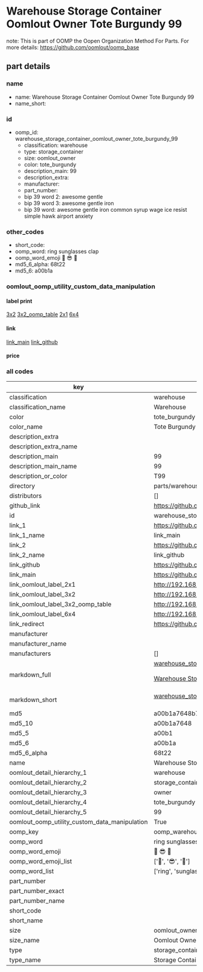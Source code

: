 # Warehouse Storage Container Oomlout Owner Tote Burgundy 99  

note: This is part of OOMP the Oopen Organization Method For Parts. For more details: https://github.com/oomlout/oomp_base

##  part details
  







### name
* name: Warehouse Storage Container Oomlout Owner Tote Burgundy 99
* name_short: 
### id
* oomp_id: warehouse_storage_container_oomlout_owner_tote_burgundy_99
  * classification: warehouse
  * type: storage_container
  * size: oomlout_owner
  * color: tote_burgundy
  * description_main: 99
  * description_extra: 
  * manufacturer: 
  * part_number: 
  * bip 39 word 2: awesome gentle
  * bip 39 word 3: awesome gentle iron
  * bip 39 word: awesome gentle iron common syrup wage ice resist simple hawk airport anxiety

### other_codes
* short_code: 
* oomp_word: ring sunglasses clap
* oomp_word_emoji :ring: :sunglasses: :clap:
* md5_6_alpha: 68t22
* md5_6: a00b1a






### oomlout_oomp_utility_custom_data_manipulation
#### label print
[3x2](http://192.168.1.245:1112/?label=oomp%2068t22)
[3x2_oomp_table](http://192.168.1.108:1112/?label=oomp%2068t22)
[2x1](http://192.168.1.242:1112/?label=oomp%2068t22)
[6x4](http://192.168.1.55:1112/?label=oomp%2068t22)    

#### link

[link_main](https://github.com/oomlout/oomlout_oomp_version_1_messy/tree/main/parts/warehouse_storage_container_oomlout_owner_tote_burgundy_99) [link_github](https://github.com/oomlout/oomlout_oomp_version_1_messy/tree/main/parts/warehouse_storage_container_oomlout_owner_tote_burgundy_99)                             

#### price







### all codes 
| key | value |  
| --- | --- |  
| classification | warehouse |  
| classification_name | Warehouse |  
| color | tote_burgundy |  
| color_name | Tote Burgundy |  
| description_extra |  |  
| description_extra_name |  |  
| description_main | 99 |  
| description_main_name | 99 |  
| description_or_color | T99 |  
| directory | parts/warehouse_storage_container_oomlout_owner_tote_burgundy_99 |  
| distributors | [] |  
| github_link | https://github.com/oomlout/oomlout_oomp_part_src/tree/main/parts/warehouse_storage_container_oomlout_owner_tote_burgundy_99 |  
| id | warehouse_storage_container_oomlout_owner_tote_burgundy_99 |  
| link_1 | https://github.com/oomlout/oomlout_oomp_version_1_messy/tree/main/parts/warehouse_storage_container_oomlout_owner_tote_burgundy_99 |  
| link_1_name | link_main |  
| link_2 | https://github.com/oomlout/oomlout_oomp_version_1_messy/tree/main/parts/warehouse_storage_container_oomlout_owner_tote_burgundy_99 |  
| link_2_name | link_github |  
| link_github | https://github.com/oomlout/oomlout_oomp_version_1_messy/tree/main/parts/warehouse_storage_container_oomlout_owner_tote_burgundy_99 |  
| link_main | https://github.com/oomlout/oomlout_oomp_version_1_messy/tree/main/parts/warehouse_storage_container_oomlout_owner_tote_burgundy_99 |  
| link_oomlout_label_2x1 | http://192.168.1.242:1112/?label=oomp%2068t22 |  
| link_oomlout_label_3x2 | http://192.168.1.245:1112/?label=oomp%2068t22 |  
| link_oomlout_label_3x2_oomp_table | http://192.168.1.108:1112/?label=oomp%2068t22 |  
| link_oomlout_label_6x4 | http://192.168.1.55:1112/?label=oomp%2068t22 |  
| link_redirect | https://github.com/oomlout/oomlout_oomp_version_1_messy/tree/main/parts/warehouse_storage_container_oomlout_owner_tote_burgundy_99 |  
| manufacturer |  |  
| manufacturer_name |  |  
| manufacturers | [] |  
| markdown_full | [warehouse_storage_container_oomlout_owner_tote_burgundy_99](none)<br>[](none)<br>[Warehouse Storage Container Oomlout Owner Tote Burgundy 99](none)<br><br> |  
| markdown_short | [warehouse_storage_container_oomlout_owner_tote_burgundy_99](none)<br><br> |  
| md5 | a00b1a7648b76e07d8ee52e6ec984884 |  
| md5_10 | a00b1a7648 |  
| md5_5 | a00b1 |  
| md5_6 | a00b1a |  
| md5_6_alpha | 68t22 |  
| name | Warehouse Storage Container Oomlout Owner Tote Burgundy 99 |  
| oomlout_detail_hierarchy_1 | warehouse |  
| oomlout_detail_hierarchy_2 | storage_container |  
| oomlout_detail_hierarchy_3 | owner |  
| oomlout_detail_hierarchy_4 | tote_burgundy |  
| oomlout_detail_hierarchy_5 | 99 |  
| oomlout_oomp_utility_custom_data_manipulation | True |  
| oomp_key | oomp_warehouse_storage_container_oomlout_owner_tote_burgundy_99 |  
| oomp_word | ring sunglasses clap |  
| oomp_word_emoji | :ring: :sunglasses: :clap: |  
| oomp_word_emoji_list | [':ring:', ':sunglasses:', ':clap:'] |  
| oomp_word_list | ['ring', 'sunglasses', 'clap'] |  
| part_number |  |  
| part_number_exact |  |  
| part_number_name |  |  
| short_code |  |  
| short_name |  |  
| size | oomlout_owner |  
| size_name | Oomlout Owner |  
| type | storage_container |  
| type_name | Storage Container |  
